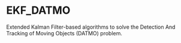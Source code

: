 # EKF_DATMO
Extended Kalman Filter-based algorithms to solve the Detection And Tracking of Moving Objects (DATMO) problem.
